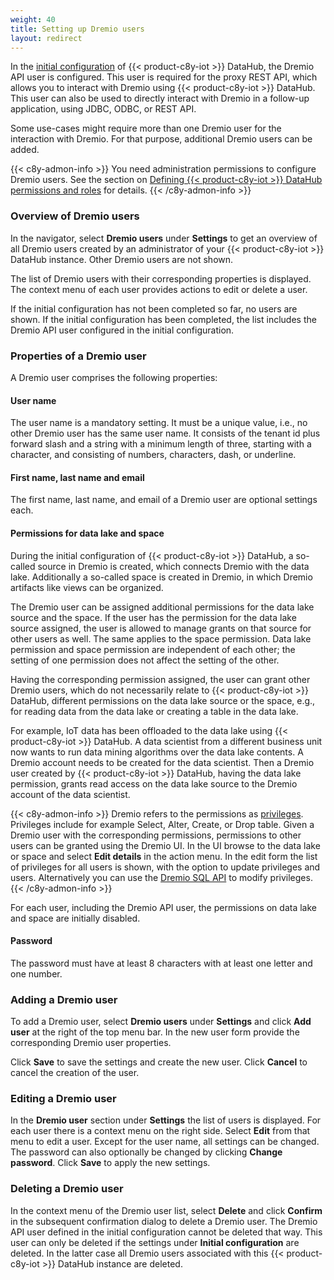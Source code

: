 ```yaml
---
weight: 40
title: Setting up Dremio users
layout: redirect
---
```


In the [initial configuration](/datahub/setting-up-datahub/#setting-up-initial-configuration) of {{< product-c8y-iot >}} DataHub, the Dremio API user is configured. This user is required for the proxy REST API, which allows you to interact with Dremio using {{< product-c8y-iot >}} DataHub. This user can also be used to directly interact with Dremio in a follow-up application, using JDBC, ODBC, or REST API.

Some use-cases might require more than one Dremio user for the interaction with Dremio. For that purpose, additional Dremio users can be added.

{{< c8y-admon-info >}}
You need administration permissions to configure Dremio users. See the section on [Defining {{< product-c8y-iot >}} DataHub permissions and roles](/datahub/setting-up-datahub#defining-permissions) for details.
{{< /c8y-admon-info >}}

### Overview of Dremio users
In the navigator, select **Dremio users** under **Settings** to get an overview of all Dremio users created by an administrator of your {{< product-c8y-iot >}} DataHub instance. Other Dremio users are not shown.

The list of Dremio users with their corresponding properties is displayed. The context menu of each user provides actions to edit or delete a user.

If the initial configuration has not been completed so far, no users are shown. If the initial configuration has been completed, the list includes the Dremio API user configured in the initial configuration.

### Properties of a Dremio user
A Dremio user comprises the following properties:

#### User name
The user name is a mandatory setting. It must be a unique value, i.e., no other Dremio user has the same user name. It consists of the tenant id plus forward slash and a string with a minimum length of three, starting with a character, and consisting of numbers, characters, dash, or underline.

#### First name, last name and email
The first name, last name, and email of a Dremio user are optional settings each.

#### Permissions for data lake and space
During the initial configuration of {{< product-c8y-iot >}} DataHub, a so-called source in Dremio is created, which connects Dremio with the data lake. Additionally a so-called space is created in Dremio, in which Dremio artifacts like views can be organized.

The Dremio user can be assigned additional permissions for the data lake source and the space. If the user has the permission for the data lake source assigned, the user is allowed to manage grants on that source for other users as well. The same applies to the space permission. Data lake permission and space permission are independent of each other; the setting of one permission does not affect the setting of the other.

Having the corresponding permission assigned, the user can grant other Dremio users, which do not necessarily relate to {{< product-c8y-iot >}} DataHub, different permissions on the data lake source or the space, e.g., for reading data from the data lake or creating a table in the data lake.

For example, IoT data has been offloaded to the data lake using {{< product-c8y-iot >}} DataHub. A data scientist from a different business unit now wants to run data mining algorithms over the data lake contents. A Dremio account needs to be created for the data scientist. Then a Dremio user created by {{< product-c8y-iot >}} DataHub, having the data lake permission, grants read access on the data lake source to the Dremio account of the data scientist. 

{{< c8y-admon-info >}}
Dremio refers to the permissions as [privileges](https://docs.dremio.com/software/security/rbac/privileges/). Privileges include for example Select, Alter, Create, or Drop table. Given a Dremio user with the corresponding permissions, permissions to other users can be granted using the Dremio UI. In the UI browse to the data lake or space and select **Edit details** in the action menu. In the edit form the list of privileges for all users is shown, with the option to update privileges and users. Alternatively you can use the [Dremio SQL API](https://docs.dremio.com/software/sql-reference/sql-commands/rbac/) to modify privileges.
{{< /c8y-admon-info >}}

For each user, including the Dremio API user, the permissions on data lake and space are initially disabled.

#### Password
The password must have at least 8 characters with at least one letter and one number. 

### Adding a Dremio user
To add a Dremio user, select **Dremio users** under **Settings** and click **Add user** at the right of the top menu bar. In the new user form provide the corresponding Dremio user properties.

Click **Save** to save the settings and create the new user. Click **Cancel** to cancel the creation of the user.

### Editing a Dremio user
In the **Dremio user** section under **Settings** the list of users is displayed. For each user there is a context menu on the right side. Select **Edit** from that menu to edit a user. Except for the user name, all settings can be changed. The password can also optionally be changed by clicking **Change password**. Click **Save** to apply the new settings.

### Deleting a Dremio user
In the context menu of the Dremio user list, select **Delete** and click **Confirm** in the subsequent confirmation dialog to delete a Dremio user. The Dremio API user defined in the initial configuration cannot be deleted that way. This user can only be deleted if the settings under **Initial configuration** are deleted. In the latter case all Dremio users associated with this {{< product-c8y-iot >}} DataHub instance are deleted.